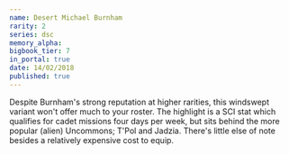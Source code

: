 ```yaml
---
name: Desert Michael Burnham
rarity: 2
series: dsc
memory_alpha:
bigbook_tier: 7
in_portal: true
date: 14/02/2018
published: true
---
```


Despite Burnham's strong reputation at higher rarities, this windswept variant won't offer much to your roster. The highlight is a SCI stat which qualifies for cadet missions four days per week, but sits behind the more popular (alien) Uncommons; T'Pol and Jadzia. There's little else of note besides a relatively expensive cost to equip.
